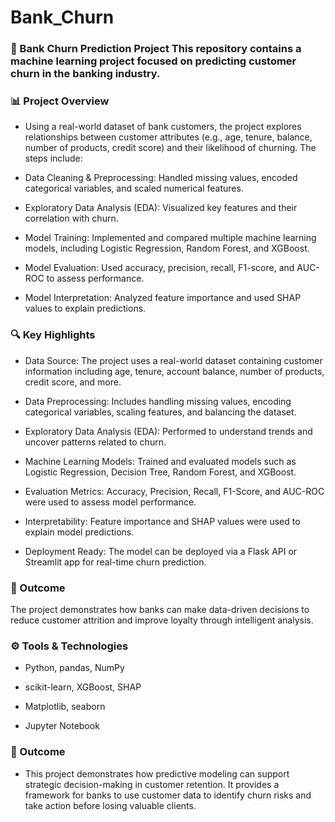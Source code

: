 # Bank_Churn
### 🏦 Bank Churn Prediction Project This repository contains a machine learning project focused on predicting customer churn in the banking industry.  
### 📊 Project Overview
- Using a real-world dataset of bank customers, the project explores relationships between customer attributes (e.g., age, tenure, balance, number of products, credit score) and their likelihood of churning. The steps include:

- Data Cleaning & Preprocessing: Handled missing values, encoded categorical variables, and scaled numerical features.

- Exploratory Data Analysis (EDA): Visualized key features and their correlation with churn.

- Model Training: Implemented and compared multiple machine learning models, including Logistic Regression, Random Forest, and XGBoost.

- Model Evaluation: Used accuracy, precision, recall, F1-score, and AUC-ROC to assess performance.

- Model Interpretation: Analyzed feature importance and used SHAP values to explain predictions.

### 🔍 Key Highlights
- Data Source: The project uses a real-world dataset containing customer information including age, tenure, account balance, number of products, credit score, and more.

- Data Preprocessing: Includes handling missing values, encoding categorical variables, scaling features, and balancing the dataset.

- Exploratory Data Analysis (EDA): Performed to understand trends and uncover patterns related to churn.

- Machine Learning Models: Trained and evaluated models such as Logistic Regression, Decision Tree, Random Forest, and XGBoost.

- Evaluation Metrics: Accuracy, Precision, Recall, F1-Score, and AUC-ROC were used to assess model performance.

- Interpretability: Feature importance and SHAP values were used to explain model predictions.

- Deployment Ready: The model can be deployed via a Flask API or Streamlit app for real-time churn prediction.

### 🎯 Outcome
The project demonstrates how banks can make data-driven decisions to reduce customer attrition and improve loyalty through intelligent analysis.

### ⚙️ Tools & Technologies
- Python, pandas, NumPy

- scikit-learn, XGBoost, SHAP

- Matplotlib, seaborn

- Jupyter Notebook

### 🎯 Outcome
- This project demonstrates how predictive modeling can support strategic decision-making in customer retention. It provides a framework for banks to use customer data to identify churn risks and take action before losing valuable clients.
